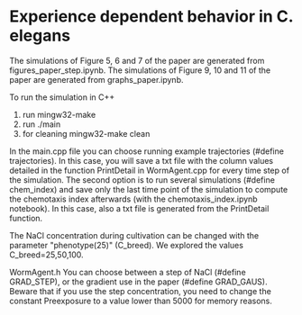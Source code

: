 # Experience dependent behavior in C. elegans

The simulations of Figure 5, 6 and 7 of the paper are generated from figures_paper_step.ipynb.
The simulations of Figure 9, 10 and 11 of the paper are generated from graphs_paper.ipynb.

To run the simulation in C++
1. run 
mingw32-make
2. run
./main
3. for cleaning 
mingw32-make clean

In the main.cpp file you can choose running example trajectories (#define trajectories). In this case, you will save a txt file with the column values detailed in the function PrintDetail in WormAgent.cpp for every time step of the simulation. The second option is to run several simulations (#define chem_index) and save only the last time point of the simulation to compute the chemotaxis index afterwards (with the chemotaxis_index.ipynb notebook). In this case, also a txt file is generated from the PrintDetail function.
 
The NaCl concentration during cultivation can be changed with the parameter "phenotype(25)" (C_breed). We explored the values C_breed=25,50,100.

WormAgent.h
You can choose between a step of NaCl (#define GRAD_STEP), or the gradient use in the paper (#define GRAD_GAUS). Beware that if you use the step concentration, you need to change the constant Preexposure to a value lower than 5000 for memory reasons.



